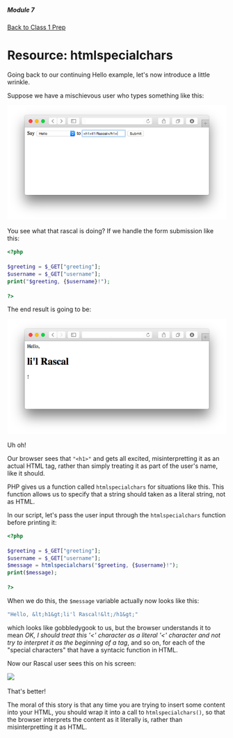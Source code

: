 ##### Module 7
[Back to Class 1 Prep](../../class1-prep)

# Resource: htmlspecialchars

Going back to our continuing Hello example, let's now introduce a little wrinkle.

Suppose we have a mischievous user who types something like this:

<img src="screenshots/rascal-form.png" />

You see what that rascal is doing? If we handle the form submission like this:

```php
<?php 

$greeting = $_GET["greeting"];
$username = $_GET["username"];
print("$greeting, {$username}!");

?>
```

The end result is going to be:

<img src="screenshots/rascal-response.png" />

Uh oh!

Our browser sees that `"<h1>"` and gets all excited, misinterpretting it as an actual HTML tag, rather than simply treating it as part of the user's name, like it should.

PHP gives us a function called `htmlspecialchars` for situations like this. This function allows us to specify that a string should taken as a literal string, not as HTML.

In our script, let's pass the user input through the `htmlspecialchars` function before printing it:

```php
<?php 

$greeting = $_GET["greeting"];
$username = $_GET["username"];
$message = htmlspecialchars("$greeting, {$username}!");
print($message);

?>
```

When we do this, the `$message` variable actually now looks like this:

```php
"Hello, &lt;h1&gt;li'l Rascal!&lt;/h1&gt;"
```

which looks like gobbledygook to us, but the browser understands it to mean *OK, I should treat this '<' character as a literal '<' character and not try to interpret it as the beginning of a tag*, and so on, for each of the "special characters" that have a syntacic function in HTML.

Now our Rascal user sees this on his screen:

<img src="rascal-response2.png" />

That's better!

The moral of this story is that any time you are trying to insert some content into your HTML, you should wrap it into a call to `htmlspecialchars()`, so that the browser interprets the content as it literally is, rather than misinterpretting it as HTML.

